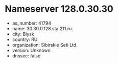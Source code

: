 # Nameserver 128.0.30.30

* as_number: 41794
* name: 30.30.0.128.sta.211.ru.
* city: Biysk
* country: RU
* organization: Sibirskie Seti Ltd.
* version: Unknown
* dnssec: false
